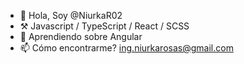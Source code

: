 - 👋 Hola, Soy @NiurkaR02
- ⚒️ Javascript / TypeScript / React / SCSS
- 🌱 Aprendiendo sobre Angular
- 📫 Cómo encontrarme? ing.niurkarosas@gmail.com
